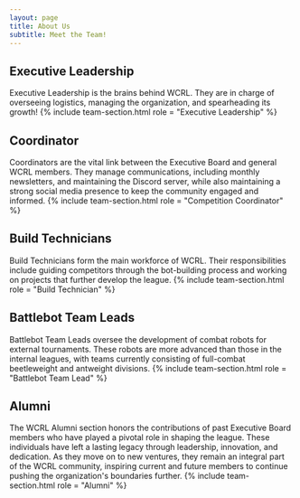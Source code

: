 ```yaml
---
layout: page
title: About Us
subtitle: Meet the Team!
---
```


## Executive Leadership
Executive Leadership is the brains behind WCRL. They are in charge of overseeing logistics, managing the organization, and spearheading its growth!
{% include team-section.html role = "Executive Leadership" %} 

## Coordinator
Coordinators are the vital link between the Executive Board and general WCRL members. They manage communications, including monthly newsletters, and maintaining the Discord server, while also maintaining a strong social media presence to keep the community engaged and informed.
{% include team-section.html role = "Competition Coordinator" %} <!-- The "Competition" is here for now due to legacy reasons, will update in the future -->

## Build Technicians
Build Technicians form the main workforce of WCRL. Their responsibilities include guiding competitors through the bot-building process and working on projects that further develop the league.
{% include team-section.html role = "Build Technician" %} 

## Battlebot Team Leads
Battlebot Team Leads oversee the development of combat robots for external tournaments. These robots are more advanced than those in the internal leagues, with teams currently consisting of full-combat beetleweight and antweight divisions.
{% include team-section.html role = "Battlebot Team Lead" %} 

<!-- ## Freshman Ambassadors
Freshman Ambassadors are the newest members of WCRL, embarking on their journey with us during their first semester. They participate in the semesterly tournament and gradually become more integrated into the organization, with opportunities to take on greater responsibilities as they gain experience.
{% include team-section.html role = "Freshman Representative" %}  -->

## Alumni
The WCRL Alumni section honors the contributions of past Executive Board members who have played a pivotal role in shaping the league. These individuals have left a lasting legacy through leadership, innovation, and dedication. As they move on to new ventures, they remain an integral part of the WCRL community, inspiring current and future members to continue pushing the organization's boundaries further.
{% include team-section.html role = "Alumni" %} 